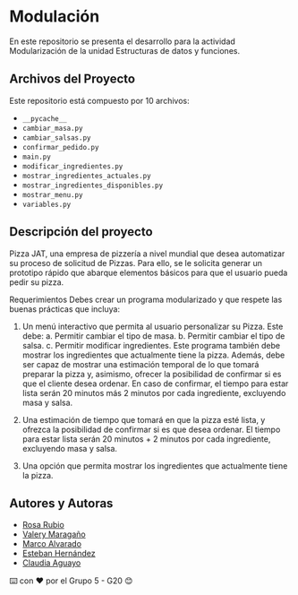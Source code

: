 # Modulación
En este repositorio se presenta el desarrollo para la actividad Modularización de la unidad Estructuras de datos y funciones.

## Archivos del Proyecto

Este repositorio está compuesto por 10 archivos: 
  - ```__pycache__```
  - ```cambiar_masa.py```
  - ```cambiar_salsas.py```
  - ```confirmar_pedido.py```
  - ```main.py```
  - ```modificar_ingredientes.py```
  - ```mostrar_ingredientes_actuales.py```
  - ```mostrar_ingredientes_disponibles.py```
  - ```mostrar_menu.py```
  - ```variables.py```

## Descripción del proyecto
Pizza JAT, una empresa de pizzería a nivel mundial que desea automatizar su proceso de solicitud de Pizzas. Para ello, se le solicita generar un prototipo rápido que abarque elementos básicos para que el usuario pueda pedir su pizza.

Requerimientos
Debes crear un programa modularizado y que respete las buenas prácticas que incluya:
1. Un menú interactivo que permita al usuario personalizar su Pizza. Este debe:
a. Permitir cambiar el tipo de masa.
b. Permitir cambiar el tipo de salsa.
c. Permitir modificar ingredientes.
Este programa también debe mostrar los ingredientes que actualmente tiene la pizza. Además, debe ser capaz de mostrar una estimación temporal de lo que tomará preparar la pizza y, asimismo, ofrecer la posibilidad de confirmar si es que el cliente desea ordenar. En caso de confirmar, el tiempo para estar lista serán 20 minutos más 2 minutos por cada ingrediente, excluyendo masa y salsa. 


3. Una estimación de tiempo que tomará en que la pizza esté lista, y ofrezca la
posibilidad de confirmar si es que desea ordenar. El tiempo para estar lista serán 20
minutos + 2 minutos por cada ingrediente, excluyendo masa y salsa.
4. Una opción que permita mostrar los ingredientes que actualmente tiene la pizza. 


## Autores y Autoras

- [Rosa Rubio](https://github.com/PaulinaRubioP)
- [Valery Maragaño](https://github.com/Valyxp)
- [Marco Alvarado](https://github.com/7pixel-cl)
- [Esteban Hernández](https://github.com/stivhc)
- [Claudia Aguayo](https://github.com/aguayo40)

⌨️ con ❤️ por el Grupo 5 - G20 😊

